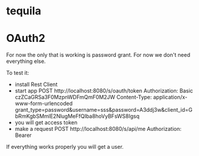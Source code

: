 # tequila

# OAuth2

For now the only that is working is password grant. For now we don't need everything else.

To test it:
* install Rest Client
* start app
POST http://localhost:8080/s/oauth/token
Authorization: Basic czZCaGRSa3F0MzpnWDFmQmF0M2JW
Content-Type: application/x-www-form-urlencoded
grant_type=password&username=sss&password=A3ddj3w&client_id=GbRmKgbSMmlE2NlugMeFfQIba8hoVyBFsWS8Igsq
* you will get access token
* make a request 
POST http://localhost:8080/s/api/me
Authorization: Bearer <YOUR ACCESS TOKEN>

If everything works properly you will get a user.


